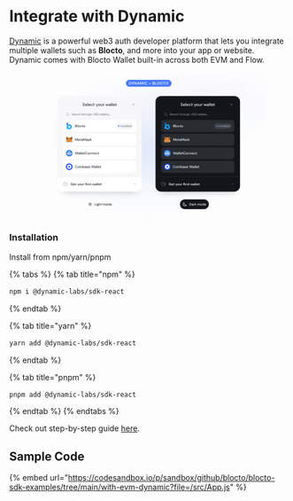 # Integrate with Dynamic

[Dynamic](https://docs.dynamic.xyz/docs/www.dynamic.xyz) is a powerful web3 auth developer platform that lets you integrate multiple wallets such as **Blocto**, and more into your app or website. Dynamic comes with Blocto Wallet built-in across both EVM and Flow.

<figure><img src="../../../.gitbook/assets/image.png" alt=""><figcaption></figcaption></figure>

### Installation

Install from npm/yarn/pnpm

{% tabs %}
{% tab title="npm" %}
```bash
npm i @dynamic-labs/sdk-react
```
{% endtab %}

{% tab title="yarn" %}
```bash
yarn add @dynamic-labs/sdk-react
```
{% endtab %}

{% tab title="pnpm" %}
```bash
pnpm add @dynamic-labs/sdk-react
```
{% endtab %}
{% endtabs %}

Check out step-by-step guide [here](https://docs.dynamic.xyz/wallets/embedded-wallets/key-management/blocto).

## Sample Code

{% embed url="https://codesandbox.io/p/sandbox/github/blocto/blocto-sdk-examples/tree/main/with-evm-dynamic?file=/src/App.js" %}
